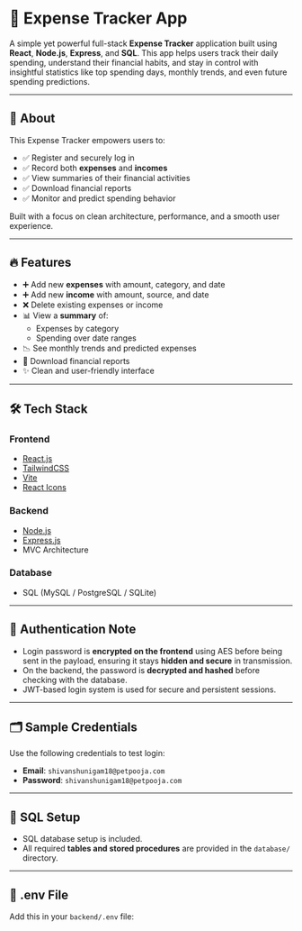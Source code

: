 
# 💸 Expense Tracker App

A simple yet powerful full-stack **Expense Tracker** application built using **React**, **Node.js**, **Express**, and **SQL**. This app helps users track their daily spending, understand their financial habits, and stay in control with insightful statistics like top spending days, monthly trends, and even future spending predictions.

---

## 📌 About

This Expense Tracker empowers users to:
- ✅ Register and securely log in
- ✅ Record both **expenses** and **incomes**
- ✅ View summaries of their financial activities
- ✅ Download financial reports
- ✅ Monitor and predict spending behavior

Built with a focus on clean architecture, performance, and a smooth user experience.

---

## 🔥 Features

- ➕ Add new **expenses** with amount, category, and date  
- ➕ Add new **income** with amount, source, and date  
- ❌ Delete existing expenses or income  
- 📊 View a **summary** of:
  - Expenses by category
  - Spending over date ranges
- 📉 See monthly trends and predicted expenses
- 📁 Download financial reports
- ✨ Clean and user-friendly interface

---

## 🛠️ Tech Stack

### Frontend
- [React.js](https://reactjs.org/)
- [TailwindCSS](https://tailwindcss.com/)
- [Vite](https://vitejs.dev/)
- [React Icons](https://react-icons.github.io/react-icons/)

### Backend
- [Node.js](https://nodejs.org/)
- [Express.js](https://expressjs.com/)
- MVC Architecture

### Database
- SQL (MySQL / PostgreSQL / SQLite)

---

## 🔐 Authentication Note

- Login password is **encrypted on the frontend** using AES before being sent in the payload, ensuring it stays **hidden and secure** in transmission.
- On the backend, the password is **decrypted and hashed** before checking with the database.
- JWT-based login system is used for secure and persistent sessions.

---

## 🗂️ Sample Credentials

Use the following credentials to test login:
- **Email**: `shivanshunigam18@petpooja.com`
- **Password**: `shivanshunigam18@petpooja.com`

---

## 🧾 SQL Setup

- SQL database setup is included.
- All required **tables and stored procedures** are provided in the `database/` directory.

---

## 📂 .env File

Add this in your `backend/.env` file:
